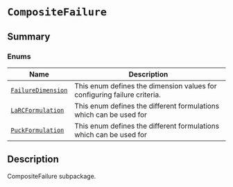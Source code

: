 

# `CompositeFailure`

<a id="summary"></a>

## Summary

### Enums

| Name | Description |
|------------------------------------------------------------------------------------------------------------------------------------------------------|----------------------------------------------------------------------------|
| [`FailureDimension`](FailureDimension.md#ansys.mechanical.stubs.v242.Ansys.Mechanical.DataModel.MechanicalEnums.CompositeFailure.FailureDimension)   | This enum defines the dimension values for configuring failure criteria.   |
| [`LaRCFormulation`](LaRCFormulation.md#ansys.mechanical.stubs.v242.Ansys.Mechanical.DataModel.MechanicalEnums.CompositeFailure.LaRCFormulation)      | This enum defines the different formulations which can be used for         |
| [`PuckFormulation`](PuckFormulation.md#ansys.mechanical.stubs.v242.Ansys.Mechanical.DataModel.MechanicalEnums.CompositeFailure.PuckFormulation)      | This enum defines the different formulations which can be used for         |

<a id="description"></a>

## Description

CompositeFailure subpackage.

<!-- !! processed by numpydoc !! -->

